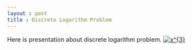 ```yaml
---
layout : post 
title : Discrete Logarithm Problem 
--- 
```


Here is presentation about discrete logarithm problem. 
<a href="https://www.codecogs.com/eqnedit.php?latex=\bg_white&space;x^{3}" target="_blank"><img src="https://latex.codecogs.com/png.latex?\bg_white&space;x^{3}" title="x^{3}" /></a> 
